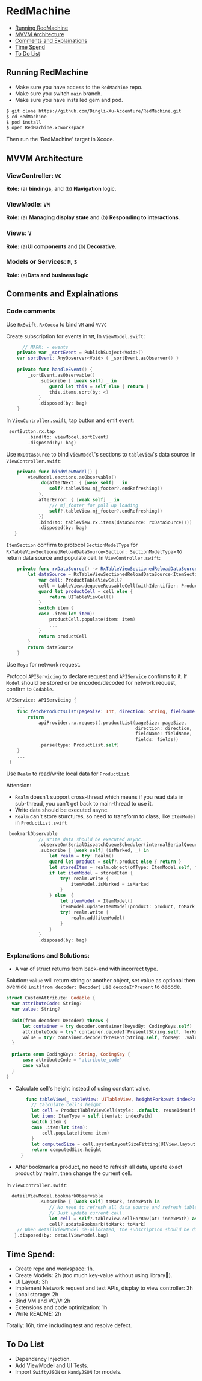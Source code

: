 # RedMachine
- [Running RedMachine](#running-redmachine)
- [MVVM Architecture](#mvvm-architecture)
- [Comments and Explainations](#comments-and-explainations)
- [Time Spend](#time-spend)
- [To Do List](#to-do-list)



## Running RedMachine
- Make sure you have access to the `RedMachine` repo.
- Make sure you switch `main` branch.
- Make sure you have installed gem and pod.

```sh
$ git clone https://github.com/Dingli-Xu-Accenture/RedMachine.git
$ cd RedMachine
$ pod install
$ open RedMachine.xcworkspace
```

Then run the 'RedMachine' target in Xcode.

## MVVM Architecture
### ViewController: `VC`
**Role:** (a) **bindings**, and (b) **Navigation** logic. 


### ViewModle: `VM`
**Role:**  (a) **Managing display state** and (b) **Responding to interactions**.  

### Views:  `V` 
**Role:** (a)**UI components** and (b) **Decorative**.

### Models or Services: `M`, `S`
**Role:** (a)**Data and business logic**

## Comments and Explainations

### Code comments

Use `RxSwift`, `RxCocoa` to bind `VM` and `V/VC`

Create subscription for events in `VM`,
In `ViewModel.swift`:
```swift
      // MARK: - events
    private var _sortEvent = PublishSubject<Void>()
    var sortEvent: AnyObserver<Void> { _sortEvent.asObserver() }
    
    private func handleEvent() {
        _sortEvent.asObservable()
            .subscribe { [weak self] _ in
                guard let this = self else { return }
                this.items.sort(by: <)
            }
            .disposed(by: bag)
    }
```

In `ViewController.swift`, tap button and emit event:
```swift
 sortButton.rx.tap
        .bind(to: viewModel.sortEvent)
        .disposed(by: bag)
```

Use `RxDataSource` to bind `viewModel`'s sections to `tableView`'s data source:
In `ViewController.swift`:
```swift
    private func bindViewModel() {
        viewModel.sections.asObservable()
            .do(afterNext: { [weak self] _ in
                self?.tableView.mj_footer?.endRefreshing()
            },
            afterError: { [weak self] _ in
                /// mj_footer for pull up loading
                self?.tableView.mj_footer?.endRefreshing()
            })
            .bind(to: tableView.rx.items(dataSource: rxDataSource()))
            .disposed(by: bag)
   }
```

`ItemSection` confirm to protocol `SectionModelType` for `RxTableViewSectionedReloadDataSource<Section: SectionModelType>` to return data source and populate cell.
In `ViewController.swift`:
```swift
    private func rxDataSource() -> RxTableViewSectionedReloadDataSource<ItemSection> {
        let dataSource = RxTableViewSectionedReloadDataSource<ItemSection> { _, tableView, indexPath, item -> UITableViewCell in
            var cell: ProductTableViewCell?
            cell = tableView.dequeueReusableCell(withIdentifier: ProductTableViewCell.description(), for: indexPath) as? ProductTableViewCell
            guard let productCell = cell else {
                return UITableViewCell()
            }
            switch item {
            case .item(let item):
                productCell.populate(item: item)
                ...
            }
            return productCell
        }
        return dataSource
    }
```


Use `Moya` for network request.

Protocol `APIServicing` to declare request and `APIService` confirms to it.
If `Model` should be stored or be encoded/decoded for network request, confirm to `Codable`.

```swift
APIService: APIServicing {
    ...
    func fetchProductsList(pageSize: Int, direction: String, fieldName: String, fields: String) -> Single<ProductList?> {
        return
            apiProvider.rx.request(.productList(pageSize: pageSize,
                                                direction: direction,
                                                fieldName: fieldName,
                                                fields: fields))
            .parse(type: ProductList.self)
    }
    ...
 }
```

Use `Realm` to read/write local data for `ProductList`.

Attension:  
- `Realm` doesn't support cross-thread which means if you read data in sub-thread, you can't get back to main-thread to use it.
- Write data should be executed async.
- `Realm` can't store sturctures, so need to transform to class, like `ItemModel` in `ProductList.swift`

```swift
 bookmarkObservable
            // Write data should be executed async.
            .observeOn(SerialDispatchQueueScheduler(internalSerialQueueName: "bookmark"))
            .subscribe { [weak self] (isMarked, _) in
                let realm = try! Realm()
                guard let product = self?.product else { return }
                let storedItem = realm.object(ofType: ItemModel.self, forPrimaryKey: product.id)
                if let itemModel = storedItem {
                    try! realm.write {
                        itemModel.isMarked = isMarked  
                    }
                } else  {
                    let itemModel = ItemModel()
                    itemModel.updateItemModel(product: product, toMark: isMarked)
                    try! realm.write {
                        realm.add(itemModel)
                    }
                }
            }
            .disposed(by: bag)
```

### Explanations and Solutions:
- A var of struct returns from back-end with incorrect type.

Solution: `value` will return string or another object, set value as optional then override `init(from decoder: Decoder)` use `decodeIfPresent` to decode.  

  ```swift
  struct CustomAttribute: Codable {
    var attributeCode: String?
    var value: String?
    
    init(from decoder: Decoder) throws {
        let container = try decoder.container(keyedBy: CodingKeys.self)
        attributeCode = try? container.decodeIfPresent(String.self, forKey: .attributeCode)
        value = try? container.decodeIfPresent(String.self, forKey: .value)
    }
    
    private enum CodingKeys: String, CodingKey {
        case attributeCode = "attribute_code"
        case value
    }
  }
  ```
 
- Calculate cell's height instead of using constant value.
  ```swift
      func tableView(_ tableView: UITableView, heightForRowAt indexPath: IndexPath) -> CGFloat {
        // Calculate cell's height
        let cell = ProductTableViewCell(style: .default, reuseIdentifier: ProductTableViewCell.description())
        let item: ItemType = self.item(at: indexPath)
        switch item {
        case .item(let item):
            cell.populate(item: item)
        }
        let computedSize = cell.systemLayoutSizeFitting(UIView.layoutFittingCompressedSize)
        return computedSize.height
    }
  ```
- After bookmark a product, no need to refresh all data, update exact product by realm, then change the current cell.

In `ViewController.swift`:
```swift
  detailViewModel.bookmarkObservable
            .subscribe { [weak self] toMark, indexPath in
                // No need to refresh all data source and refresh table view
                // Just update current cell.
                let cell = self?.tableView.cellForRow(at: indexPath) as? ProductTableViewCell
                cell?.updataBookmark(toMark: toMark)
    // When detailViewModel de-allocated, the subscription should be diposed
   }.disposed(by: detailViewModel.bag)
```

## Time Spend:
- Create repo and workspace: 1h.
- Create Models: 2h (too much key-value without using library🤣).
- UI Layout: 3h
- Implement Network request and test APIs, display to view controller: 3h
- Local storage: 2h
- Bind VM and VC/V: 2h
- Extensions and code optimization: 1h
- Write README: 2h

Totally: 16h, time including test and resolve defect.

## To Do List
- Dependency Injection.
- Add ViewModel and UI Tests.
- Import `SwiftyJSON` or `HandyJSON` for models.





